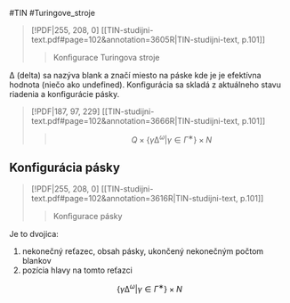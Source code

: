 #TIN #Turingove_stroje 
> [!PDF|255, 208, 0] [[TIN-studijni-text.pdf#page=102&annotation=3605R|TIN-studijni-text, p.101]]
> > Konﬁgurace Turingova stroje

∆ (delta) sa nazýva blank a značí miesto na páske kde je je efektívna hodnota (niečo ako undefined).
Konfigurácia sa skladá z aktuálneho stavu riadenia a konfigurácie pásky.

> [!PDF|187, 97, 229] [[TIN-studijni-text.pdf#page=102&annotation=3666R|TIN-studijni-text, p.101]]
> > $$ Q  × \{γ∆^ω  |  γ  ∈  Γ^∗\} ×  N $$

## Konfigurácia pásky
> [!PDF|255, 208, 0] [[TIN-studijni-text.pdf#page=102&annotation=3616R|TIN-studijni-text, p.101]]
> > Konﬁgurace pásky

Je to dvojica:
1.  nekonečný reťazec, obsah pásky, ukončený nekonečným počtom blankov
2. pozícia hlavy na tomto reťazci

$$
\{γ∆^ω | γ ∈ Γ^∗\}×N
$$


